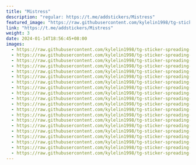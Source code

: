 ```yaml
---
title: "Mistress"
description: "regular: https://t.me/addstickers/Mistress"
featured_image: "https://raw.githubusercontent.com/kylelin1998/tg-sticker-spreading-worldwide-images/main/img/9bd033e0-98f7-4bdc-9d1b-55d795c4981c.jpg"
link: "https://t.me/addstickers/Mistress"
weight: 3
date: 2024-01-14T18:56:45+08:00
images:
  - https://raw.githubusercontent.com/kylelin1998/tg-sticker-spreading-worldwide-images/main/img/9bd033e0-98f7-4bdc-9d1b-55d795c4981c.jpg
  - https://raw.githubusercontent.com/kylelin1998/tg-sticker-spreading-worldwide-images/main/img/cf0efae0-03f7-4eec-9326-9293e5ee0fc6.jpg
  - https://raw.githubusercontent.com/kylelin1998/tg-sticker-spreading-worldwide-images/main/img/7b18b20f-16fe-4d21-adda-b0f2f6513b42.jpg
  - https://raw.githubusercontent.com/kylelin1998/tg-sticker-spreading-worldwide-images/main/img/81bb4c67-1e1f-4965-ae31-59c21606a8b4.jpg
  - https://raw.githubusercontent.com/kylelin1998/tg-sticker-spreading-worldwide-images/main/img/628b2c8e-9d39-4655-9314-6d967e84c7c8.jpg
  - https://raw.githubusercontent.com/kylelin1998/tg-sticker-spreading-worldwide-images/main/img/be251508-104e-447b-b1db-b3306dd6e1a9.jpg
  - https://raw.githubusercontent.com/kylelin1998/tg-sticker-spreading-worldwide-images/main/img/6ea28f69-0129-472c-a8fc-05d2a1879b7b.jpg
  - https://raw.githubusercontent.com/kylelin1998/tg-sticker-spreading-worldwide-images/main/img/82bf14b6-2442-4cff-8e4f-e96a26e02c5a.jpg
  - https://raw.githubusercontent.com/kylelin1998/tg-sticker-spreading-worldwide-images/main/img/1df8715e-2b1d-455e-a84b-59022c4f80a9.jpg
  - https://raw.githubusercontent.com/kylelin1998/tg-sticker-spreading-worldwide-images/main/img/5a470c74-1bf5-4123-82f8-e9c9eca5e1c2.jpg
  - https://raw.githubusercontent.com/kylelin1998/tg-sticker-spreading-worldwide-images/main/img/dfa45e0d-8be0-4bc3-8a6c-c69a40e60d7e.jpg
  - https://raw.githubusercontent.com/kylelin1998/tg-sticker-spreading-worldwide-images/main/img/3fd366b6-c446-4cc8-b9cc-c91a0bc9295f.jpg
  - https://raw.githubusercontent.com/kylelin1998/tg-sticker-spreading-worldwide-images/main/img/f6b13b13-5018-4786-8dcf-86352077c29d.jpg
  - https://raw.githubusercontent.com/kylelin1998/tg-sticker-spreading-worldwide-images/main/img/150befed-b656-4c75-8413-4393cfed1d8e.jpg
  - https://raw.githubusercontent.com/kylelin1998/tg-sticker-spreading-worldwide-images/main/img/8a705daf-9929-441c-982e-678ecf4f4252.jpg
  - https://raw.githubusercontent.com/kylelin1998/tg-sticker-spreading-worldwide-images/main/img/af133c3f-148e-4838-a7f1-399faaca8c44.jpg
  - https://raw.githubusercontent.com/kylelin1998/tg-sticker-spreading-worldwide-images/main/img/68ea502f-6157-451a-b3c4-fec2d23ceed3.jpg
  - https://raw.githubusercontent.com/kylelin1998/tg-sticker-spreading-worldwide-images/main/img/8bbb00ae-f4c7-4879-a8cc-59d1dbd10ebe.jpg
  - https://raw.githubusercontent.com/kylelin1998/tg-sticker-spreading-worldwide-images/main/img/9ae49fac-b0d6-4aa2-bd85-cc82a1b63fd0.jpg
  - https://raw.githubusercontent.com/kylelin1998/tg-sticker-spreading-worldwide-images/main/img/30bc2d9d-de98-445f-b2a6-7d3f9ced01c3.jpg
---
```


